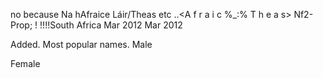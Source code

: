 







































no because Na hAfraice Láir/Theas etc ..<A f r a i c %_:%  T h e a s>	Nf2-Prop;	! !!!!South Africa
Mar 2012
Mar 2012

Added. Most popular names.
Male


Female






























